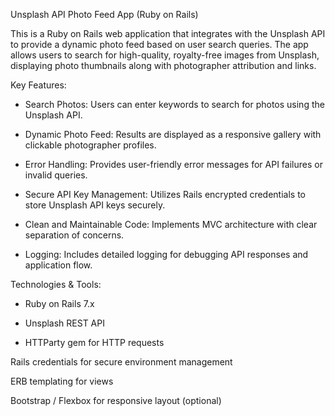 Unsplash API Photo Feed App (Ruby on Rails)

This is a Ruby on Rails web application that integrates with the Unsplash API to provide a dynamic photo feed based on user search queries. The app allows users to search for high-quality, royalty-free images from Unsplash, displaying photo thumbnails along with photographer attribution and links.

Key Features:
- Search Photos: Users can enter keywords to search for photos using the Unsplash API.

- Dynamic Photo Feed: Results are displayed as a responsive gallery with clickable photographer profiles.

- Error Handling: Provides user-friendly error messages for API failures or invalid queries.

- Secure API Key Management: Utilizes Rails encrypted credentials to store Unsplash API keys securely.

- Clean and Maintainable Code: Implements MVC architecture with clear separation of concerns.

- Logging: Includes detailed logging for debugging API responses and application flow.

Technologies & Tools:
- Ruby on Rails 7.x

- Unsplash REST API

- HTTParty gem for HTTP requests

Rails credentials for secure environment management

ERB templating for views

Bootstrap / Flexbox for responsive layout (optional)

